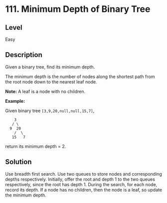 # 111. Minimum Depth of Binary Tree
## Level
Easy

## Description
Given a binary tree, find its minimum depth.

The minimum depth is the number of nodes along the shortest path from the root node down to the nearest leaf node.

**Note:** A leaf is a node with no children.

**Example:**

Given binary tree `[3,9,20,null,null,15,7]`,
```
    3
   / \
  9  20
    /  \
   15   7
```
return its minimum depth = 2.

## Solution
Use breadth first search. Use two queues to store nodes and corresponding depths respectively. Initially, offer the root and depth 1 to the two queues respectively, since the root has depth 1. During the search, for each node, record its depth. If a node has no children, then the node is a leaf, so update the minimum depth.

